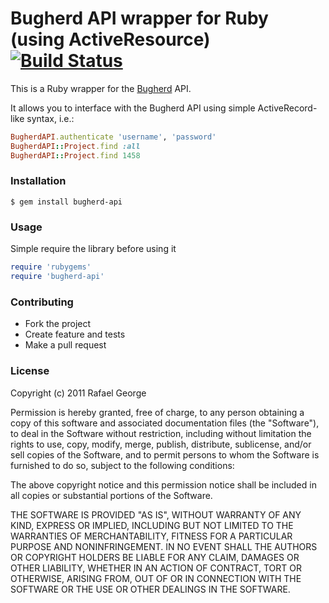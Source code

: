 Bugherd API wrapper for Ruby (using ActiveResource) 
[![Build Status](https://secure.travis-ci.org/cored/bugherd-api.png)](http://travis-ci.org/cored/bugherd-api)
===

This is a Ruby wrapper for the [Bugherd](http://bugherd.com) API. 

It allows you to interface with the Bugherd API using simple
ActiveRecord-like syntax, i.e.:

```ruby
BugherdAPI.authenticate 'username', 'password'
BugherdAPI::Project.find :all
BugherdAPI::Project.find 1458
```

### Installation

```
$ gem install bugherd-api
```

### Usage

Simple require the library before using it

```ruby
require 'rubygems'
require 'bugherd-api'
```

### Contributing
* Fork the project
* Create feature and tests 
* Make a pull request

### License

Copyright (c) 2011 Rafael George

Permission is hereby granted, free of charge, to any person obtaining
a copy of this software and associated documentation files (the
"Software"), to deal in the Software without restriction, including
without limitation the rights to use, copy, modify, merge, publish,
distribute, sublicense, and/or sell copies of the Software, and to
permit persons to whom the Software is furnished to do so, subject to
the following conditions:

The above copyright notice and this permission notice shall be
included in all copies or substantial portions of the Software.

THE SOFTWARE IS PROVIDED "AS IS", WITHOUT WARRANTY OF ANY KIND,
EXPRESS OR IMPLIED, INCLUDING BUT NOT LIMITED TO THE WARRANTIES OF
MERCHANTABILITY, FITNESS FOR A PARTICULAR PURPOSE AND
NONINFRINGEMENT. IN NO EVENT SHALL THE AUTHORS OR COPYRIGHT HOLDERS BE
LIABLE FOR ANY CLAIM, DAMAGES OR OTHER LIABILITY, WHETHER IN AN ACTION
OF CONTRACT, TORT OR OTHERWISE, ARISING FROM, OUT OF OR IN CONNECTION
WITH THE SOFTWARE OR THE USE OR OTHER DEALINGS IN THE SOFTWARE.
